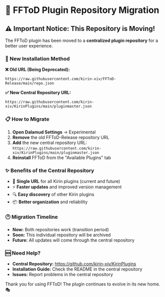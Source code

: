 # 🔄 FFToD Plugin Repository Migration

## ⚠️ Important Notice: This Repository is Moving!

The FFToD plugin has been moved to a **centralized plugin repository** for a better user experience.

### 🚀 New Installation Method

**❌ Old URL (Being Deprecated):**
```
https://raw.githubusercontent.com/kirin-xiv/FFToD-Release/main/repo.json
```

**✅ New Central Repository URL:**
```
https://raw.githubusercontent.com/kirin-xiv/KirinPlugins/main/pluginmaster.json
```

### 📋 How to Migrate

1. **Open Dalamud Settings** → Experimental
2. **Remove** the old FFToD-Release repository URL
3. **Add** the new central repository URL: `https://raw.githubusercontent.com/kirin-xiv/KirinPlugins/main/pluginmaster.json`
4. **Reinstall** FFToD from the "Available Plugins" tab

### ✨ Benefits of the Central Repository

- 🎯 **Single URL** for all Kirin plugins (current and future)
- ⚡ **Faster updates** and improved version management
- 🔍 **Easy discovery** of other Kirin plugins
- 📦 **Better organization** and reliability

### 🕐 Migration Timeline

- **Now:** Both repositories work (transition period)
- **Soon:** This individual repository will be archived
- **Future:** All updates will come through the central repository

### 🆘 Need Help?

- **Central Repository:** https://github.com/kirin-xiv/KirinPlugins
- **Installation Guide:** Check the README in the central repository
- **Issues:** Report problems in the central repository

Thank you for using FFToD! The plugin continues to evolve in its new home. 🎭